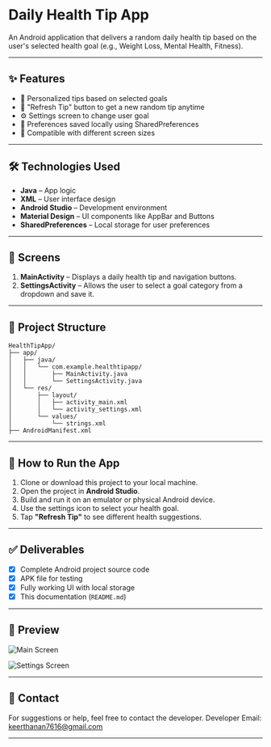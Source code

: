 
# Daily Health Tip App

An Android application that delivers a random daily health tip based on the user's selected health goal (e.g., Weight Loss, Mental Health, Fitness).

---

## ✨ Features

- 🧠 Personalized tips based on selected goals
- 🔄 "Refresh Tip" button to get a new random tip anytime
- ⚙️ Settings screen to change user goal
- 💾 Preferences saved locally using SharedPreferences
- 📱 Compatible with different screen sizes

---

## 🛠️ Technologies Used

- **Java** – App logic
- **XML** – User interface design
- **Android Studio** – Development environment
- **Material Design** – UI components like AppBar and Buttons
- **SharedPreferences** – Local storage for user preferences

---

## 📱 Screens

1. **MainActivity** – Displays a daily health tip and navigation buttons.
2. **SettingsActivity** – Allows the user to select a goal category from a dropdown and save it.

---

## 📂 Project Structure

```
HealthTipApp/
├── app/
│   ├── java/
│   │   └── com.example.healthtipapp/
│   │       ├── MainActivity.java
│   │       └── SettingsActivity.java
│   └── res/
│       ├── layout/
│       │   ├── activity_main.xml
│       │   └── activity_settings.xml
│       └── values/
│           └── strings.xml
├── AndroidManifest.xml
```

---

## 🚀 How to Run the App

1. Clone or download this project to your local machine.
2. Open the project in **Android Studio**.
3. Build and run it on an emulator or physical Android device.
4. Use the settings icon to select your health goal.
5. Tap **"Refresh Tip"** to see different health suggestions.

---

## ✅ Deliverables

- [x] Complete Android project source code
- [x] APK file for testing
- [x] Fully working UI with local storage
- [x] This documentation (`README.md`)

---

## 📸 Preview

![Main Screen](https://github.com/user-attachments/assets/7e9a3111-f212-480c-aa70-f6afa47ecac8)


![Settings Screen](https://github.com/user-attachments/assets/bb5ac06c-c8ea-4629-b0a4-b1e740f18234)


---

## 📧 Contact

For suggestions or help, feel free to contact the developer.
Developer Email: keerthanan7616@gmail.com

---
